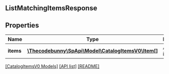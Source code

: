 ## ListMatchingItemsResponse

## Properties

Name | Type | Description | Notes
------------ | ------------- | ------------- | -------------
**items** | [**\Thecodebunny\SpApi\Model\CatalogItemsV0\Item[]**](Item.md) | A list of items. | [optional]

[[CatalogItemsV0 Models]](../) [[API list]](../../Api) [[README]](../../../README.md)
